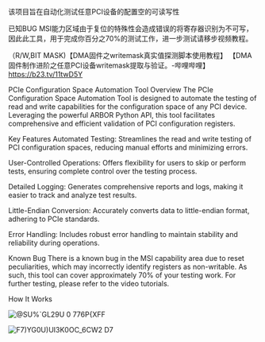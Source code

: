 该项目旨在自动化测试任意PCI设备的配置空的可读写性



已知BUG MSI能力区域由于复位的特殊性会造成错误的将寄存器识别为不可写，因此此工具，用于完成你百分之70%的测试工作，进一步测试请移步视频教程。


（R/W,BIT MASK)【DMA固件之writemask真实值探测脚本使用教程】 【DMA固件制作进阶之任意PCI设备writemask提取与验证。-哔哩哔哩】 https://b23.tv/11twD5Y

PCIe Configuration Space Automation Tool
Overview
The PCIe Configuration Space Automation Tool is designed to automate the testing of read and write capabilities for the configuration space of any PCI device. Leveraging the powerful ARBOR Python API, this tool facilitates comprehensive and efficient validation of PCI configuration registers.

Key Features
Automated Testing: Streamlines the read and write testing of PCI configuration spaces, reducing manual efforts and minimizing errors.

User-Controlled Operations: Offers flexibility for users to skip or perform tests, ensuring complete control over the testing process.

Detailed Logging: Generates comprehensive reports and logs, making it easier to track and analyze test results.

Little-Endian Conversion: Accurately converts data to little-endian format, adhering to PCIe standards.

Error Handling: Includes robust error handling to maintain stability and reliability during operations.

Known Bug
There is a known bug in the MSI capability area due to reset peculiarities, which may incorrectly identify registers as non-writable. As such, this tool can cover approximately 70% of your testing work. For further testing, please refer to the video tutorials.

How It Works


![@SU%`GL29U 0 776$P${XFF](https://github.com/user-attachments/assets/3164205e-412a-4229-9b32-d91d64027bce)

![F7)YG0U)UI3K0OC_6CW2 D7](https://github.com/user-attachments/assets/c8ac7df7-26ce-4474-8930-3a2e902d2100)
